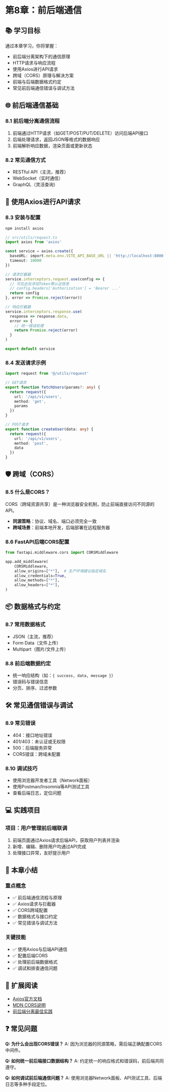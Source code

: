 # 第8章：前后端通信

## 📚 学习目标

通过本章学习，你将掌握：
- 前后端分离架构下的通信原理
- HTTP请求与响应流程
- 使用Axios进行API请求
- 跨域（CORS）原理与解决方案
- 前端与后端数据格式约定
- 常见前后端通信错误与调试方法

## 🌐 前后端通信基础

### 8.1 前后端分离通信流程

1. 前端通过HTTP请求（如GET/POST/PUT/DELETE）访问后端API接口
2. 后端处理请求，返回JSON等格式的数据响应
3. 前端解析响应数据，渲染页面或更新状态

### 8.2 常见通信方式

- RESTful API（主流，推荐）
- WebSocket（实时通信）
- GraphQL（灵活查询）

## 🔗 使用Axios进行API请求

### 8.3 安装与配置

```bash
npm install axios
```

```typescript
// src/utils/request.ts
import axios from 'axios'

const service = axios.create({
  baseURL: import.meta.env.VITE_API_BASE_URL || 'http://localhost:8000',
  timeout: 10000
})

// 请求拦截器
service.interceptors.request.use(config => {
  // 可在此处添加Token等认证信息
  // config.headers['Authorization'] = 'Bearer ...'
  return config
}, error => Promise.reject(error))

// 响应拦截器
service.interceptors.response.use(
  response => response.data,
  error => {
    // 统一错误处理
    return Promise.reject(error)
  }
)

export default service
```

### 8.4 发送请求示例

```typescript
import request from '@/utils/request'

// GET请求
export function fetchUsers(params?: any) {
  return request({
    url: '/api/v1/users',
    method: 'get',
    params
  })
}

// POST请求
export function createUser(data: any) {
  return request({
    url: '/api/v1/users',
    method: 'post',
    data
  })
}
```

## 🛡️ 跨域（CORS）

### 8.5 什么是CORS？

CORS（跨域资源共享）是一种浏览器安全机制，防止前端直接访问不同源的API。

- **同源策略**：协议、域名、端口必须完全一致
- **跨域场景**：前端本地开发，后端部署在远程服务器

### 8.6 FastAPI后端CORS配置

```python
from fastapi.middleware.cors import CORSMiddleware

app.add_middleware(
    CORSMiddleware,
    allow_origins=["*"],  # 生产环境建议指定域名
    allow_credentials=True,
    allow_methods=["*"],
    allow_headers=["*"],
)
```

## 📦 数据格式与约定

### 8.7 常用数据格式

- JSON（主流，推荐）
- Form Data（文件上传）
- Multipart（图片/文件上传）

### 8.8 前后端数据约定

- 统一响应结构（如：`{ success, data, message }`）
- 错误码与错误信息
- 分页、排序、过滤参数

## 🛠️ 常见通信错误与调试

### 8.9 常见错误

- 404：接口地址错误
- 401/403：未认证或无权限
- 500：后端服务异常
- CORS错误：跨域未配置

### 8.10 调试技巧

- 使用浏览器开发者工具（Network面板）
- 使用Postman/Insomnia等API测试工具
- 查看后端日志，定位问题

## 💻 实践项目

### 项目：用户管理前后端联调

1. 前端页面通过Axios请求后端API，获取用户列表并渲染
2. 新增、编辑、删除用户均通过API完成
3. 处理接口异常，友好提示用户

## 📝 本章小结

### 重点概念
- ✅ 前后端通信流程与原理
- ✅ Axios请求与拦截器
- ✅ CORS跨域配置
- ✅ 数据格式与接口约定
- ✅ 常见错误与调试方法

### 关键技能
- ✅ 使用Axios与后端API通信
- ✅ 配置后端CORS
- ✅ 处理前后端数据格式
- ✅ 调试和排查通信问题

## 🔗 扩展阅读

- [Axios官方文档](https://axios-http.com/)
- [MDN CORS说明](https://developer.mozilla.org/zh-CN/docs/Web/HTTP/CORS)
- [前后端分离最佳实践](https://juejin.cn/post/6844904106230683655)

## ❓ 常见问题

**Q: 为什么会出现CORS错误？**
A: 因为浏览器的同源策略，需后端正确配置CORS中间件。

**Q: 如何统一前后端接口数据结构？**
A: 约定统一的响应格式和错误码，前后端共同遵守。

**Q: 如何调试前后端通信问题？**
A: 使用浏览器Network面板、API测试工具、后端日志等多种手段定位。 